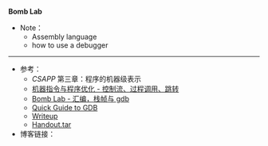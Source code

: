 **Bomb Lab**
  - Note：
    - Assembly language
    - how to use a debugger
   ***
  - 参考：
    - *CSAPP* 第三章：程序的机器级表示
    - [机器指令与程序优化 - 控制流、过程调用、跳转](http://wdxtub.com/2016/04/16/thin-csapp-2/)
    - [Bomb Lab - 汇编，栈帧与 gdb](http://wdxtub.com/2016/04/16/thick-csapp-lab-2/)
    - [Quick Guide to GDB](http://beej.us/guide/bggdb/)
    - [Writeup](http://csapp.cs.cmu.edu/3e/bomblab.pdf)
    - [Handout.tar](http://csapp.cs.cmu.edu/3e/bomb.tar)
  - 博客链接：